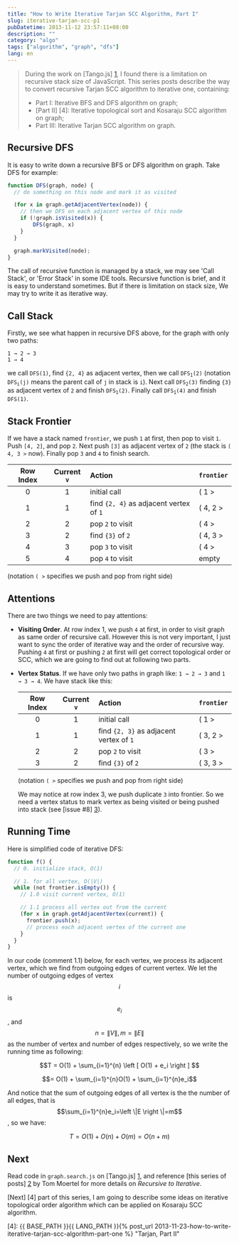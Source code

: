 ```yaml
---
title: "How to Write Iterative Tarjan SCC Algorithm, Part I"
slug: iterative-tarjan-scc-p1
pubDatetime: 2013-11-12 23:57:11+08:00
description: ""
category: "algo"
tags: ["algorithm", "graph", "dfs"]
lang: en
---
```


> During the work on [Tango.js] [1],
> I found there is a limitation on recursive stack size of JavaScript.
> This series posts describe the way to
> convert recursive Tarjan SCC algorithm to iterative one, containing:
>
> - Part I: Iterative BFS and DFS algorithm on graph;
> - [Part II] [4]: Iterative topological sort and Kosaraju SCC algorithm on graph;
> - Part III: Iterative Tarjan SCC algorithm on graph.

## Recursive DFS

It is easy to write down a recursive BFS or DFS algorithm on graph. Take DFS for example:

```javascript
function DFS(graph, node) {
  // do something on this node and mark it as visited

  (for x in graph.getAdjacentVertex(node)) {
    // then we DFS on each adjacent vertex of this node
    if (!graph.isVisited(x)) {
        DFS(graph, x)
    }
  }

  graph.markVisited(node);
}
```

The call of recursive function is managed by a stack,
we may see 'Call Stack', or 'Error Stack' in some IDE tools.
Recursive function is brief, and it is easy to understand sometimes.
But if there is limitation on stack size, We may try to write it as iterative way.

## Call Stack

Firstly, we see what happen in recursive DFS above, for the graph with only two paths:

```
1 → 2 → 3
1 → 4
```

we call `DFS(1)`, find `{2, 4}` as adjacent vertex, then we call <code>DFS<sub>1</sub>(2)</code>
(notation <code>DFS<sub>i</sub>(j)</code> means the parent call of `j` in stack is `i`).
Next call <code>DFS<sub>2</sub>(3)</code> finding `{3}` as adjacent vertex of `2`
and finish <code>DFS<sub>1</sub>(2)</code>.
Finally call <code>DFS<sub>1</sub>(4)</code> and finish `DFS(1)`.

## Stack Frontier

If we have a stack named `frontier`, we push `1` at first,
then pop to visit `1`. Push `[4, 2]`, and pop `2`.
Next push `[3]` as adjacent vertex of `2` (the stack is `( 4, 3 >` now).
Finally pop `3` and `4` to finish search.

| Row Index | Current `v` | Action                                  | `frontier` |
| :-------: | :---------: | :-------------------------------------- | :--------- |
|     0     |      1      | initial call                            | ( 1 >      |
|     1     |      1      | find `{2, 4}` as adjacent vertex of `1` | ( 4, 2 >   |
|     2     |      2      | pop `2` to visit                        | ( 4 >      |
|     3     |      2      | find `{3}` of `2`                       | ( 4, 3 >   |
|     4     |      3      | pop `3` to visit                        | ( 4 >      |
|     5     |      4      | pop `4` to visit                        | empty      |

(notation `( >` specifies we push and pop from right side)

## Attentions

There are two things we need to pay attentions:

- **Visiting Order**. At row index 1, we push `4` at first,
  in order to visit graph as same order of recursive call.
  However this is not very important,
  I just want to sync the order of iterative way and the order of recursive way.
  Pushing `4` at first or pushing `2` at first will get correct topological order or SCC,
  which we are going to find out at following two parts.
- **Vertex Status**. If we have only two paths in graph like: `1 → 2 → 3` and `1 → 3 → 4`.
  We have stack like this:

  | Row Index | Current `v` | Action                                  | `frontier` |
  | :-------: | :---------: | :-------------------------------------- | :--------- |
  |     0     |      1      | initial call                            | ( 1 >      |
  |     1     |      1      | find `{2, 3}` as adjacent vertex of `1` | ( 3, 2 >   |
  |     2     |      2      | pop `2` to visit                        | ( 3 >      |
  |     3     |      2      | find `{3}` of `2`                       | ( 3, 3 >   |

  (notation `( >` specifies we push and pop from right side)

  We may notice at row index 3, we push duplicate `3` into frontier.
  So we need a vertex status to mark vertex as being visited
  or being pushed into stack (see [issue #8] [3]).

## Running Time

Here is simplified code of iterative DFS:

```javascript
function f() {
  // 0. initialize stack, O(1)

  // 1. for all vertex, O(|V|)
  while (not frontier.isEmpty()) {
    // 1.0 visit current vertex, O(1)

    // 1.1 process all vertex out from the current
    (for x in graph.getAdjacentVertex(current)) {
      frontier.push(x);
      // process each adjacent vertex of the current one
    }
  }
}
```

In our code (comment 1.1) below, for each vertex, we process its adjacent vertex,
which we find from outgoing edges of current vertex.
We let the number of outgoing edges of vertex $$i$$ is $$e_i$$,
and $$n=\|V\|, m=\|E\|$$ as the number of vertex and number of edges respectively,
so we write the running time as following:

$$T = O(1) + \sum_{i=1}^{n} \left [ O(1) + e_i \right ] $$

$$= O(1) + \sum_{i=1}^{n}O(1) + \sum_{i=1}^{n}e_i$$

And notice that the sum of outgoing edges of all vertex is the the number of all edges,
that is $$\sum_{i=1}^{n}e_i=\left \|E \right \|=m$$, so we have:

$$T=O(1)+O(n)+O(m)=O(n+m)$$

## Next

Read code in `graph.search.js` on [Tango.js] [1],
and reference [this series of posts] [2] by Tom Moertel
for more details on _Recursive to Iterative_.

[Next] [4] part of this series, I am going to describe some ideas on
iterative topological order algorithm which can be applied on Kosaraju SCC algorithm.

[1]: https://github.com/scozv/tango "Tango.js"
[2]: http://blog.moertel.com/posts/2013-05-11-recursive-to-iterative.html "Recursive to Iterative by Tom Moertel"
[3]: https://github.com/scozv/algo-js/issues/8 "Issue 8"

[4]: {{ BASE_PATH }}{{ LANG_PATH }}{% post_url 2013-11-23-how-to-write-iterative-tarjan-scc-algorithm-part-one %} "Tarjan, Part II"
